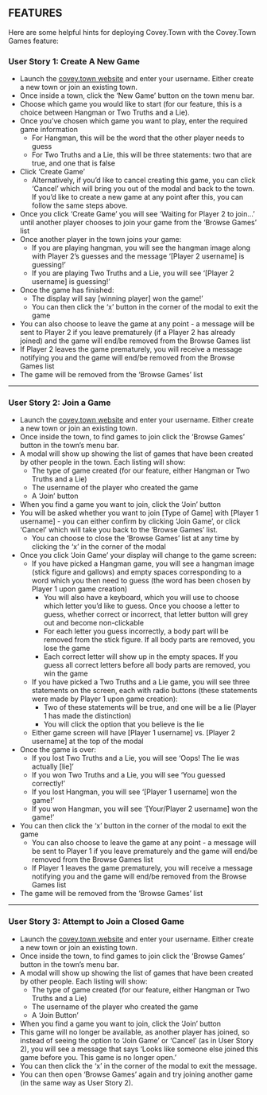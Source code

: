 ## FEATURES

Here are some helpful hints for deploying Covey.Town with the Covey.Town Games feature:

### User Story 1: Create A New Game

- Launch the [covey.town website](https://covey-town-games.netlify.app/) and enter your username. Either create a new town or join an existing town.
- Once inside a town, click the ‘New Game’ button on the town menu bar.
- Choose which game you would like to start (for our feature, this is a choice between Hangman or Two Truths and a Lie).
- Once you’ve chosen which game you want to play, enter the required game information
  - For Hangman, this will be the word that the other player needs to guess
  - For Two Truths and a Lie, this will be three statements: two that are true, and one that is false
- Click ‘Create Game’
  - Alternatively, if you’d like to cancel creating this game, you can click ‘Cancel’ which will bring you out of the modal and back to the town. If you’d like to create a new game at any point after this, you can follow the same steps above.
- Once you click ‘Create Game’ you will see ‘Waiting for Player 2 to join...’ until another player chooses to join your game from the ‘Browse Games’ list
- Once another player in the town joins your game:
  - If you are playing hangman, you will see the hangman image along with Player 2’s guesses and the message ‘[Player 2 username] is guessing!’
  - If you are playing Two Truths and a Lie, you will see ‘[Player 2 username] is guessing!’
- Once the game has finished:
  - The display will say [winning player] won the game!’
  - You can then click the ‘x’ button in the corner of the modal to exit the game
- You can also choose to leave the game at any point - a message will be sent to Player 2 if you leave prematurely (if a Player 2 has already joined) and the game will end/be removed from the Browse Games list
- If Player 2 leaves the game prematurely, you will receive a message notifying you and the game will end/be removed from the Browse Games list
- The game will be removed from the ‘Browse Games’ list

---

### User Story 2: Join a Game

- Launch the [covey.town website](https://covey-town-games.netlify.app/) and enter your username. Either create a new town or join an existing town.
- Once inside the town, to find games to join click the ‘Browse Games’ button in the town’s menu bar.
- A modal will show up showing the list of games that have been created by other people in the town. Each listing will show:
  - The type of game created (for our feature, either Hangman or Two Truths and a Lie)
  - The username of the player who created the game
  - A ‘Join’ button
- When you find a game you want to join, click the ‘Join’ button
- You will be asked whether you want to join [Type of Game] with [Player 1 username] - you can either confirm by clicking ‘Join Game’, or click ‘Cancel’ which will take you back to the ‘Browse Games’ list.
  - You can choose to close the ‘Browse Games’ list at any time by clicking the ‘x’ in the corner of the modal
- Once you click ‘Join Game’ your display will change to the game screen:
  - If you have picked a Hangman game, you will see a hangman image (stick figure and gallows) and empty spaces corresponding to a word which you then need to guess (the word has been chosen by Player 1 upon game creation)
    - You will also have a keyboard, which you will use to choose which letter you’d like to guess. Once you choose a letter to guess, whether correct or incorrect, that letter button will grey out and become non-clickable
    - For each letter you guess incorrectly, a body part will be removed from the stick figure. If all body parts are removed, you lose the game
    - Each correct letter will show up in the empty spaces. If you guess all correct letters before all body parts are removed, you win the game
  - If you have picked a Two Truths and a Lie game, you will see three statements on the screen, each with radio buttons (these statements were made by Player 1 upon game creation):
    - Two of these statements will be true, and one will be a lie (Player 1 has made the distinction)
    - You will click the option that you believe is the lie
  - Either game screen will have [Player 1 username] vs. [Player 2 username] at the top of the modal
- Once the game is over:
  - If you lost Two Truths and a Lie, you will see ‘Oops! The lie was actually [lie]’
  - If you won Two Truths and a Lie, you will see ‘You guessed correctly!’
  - If you lost Hangman, you will see ‘[Player 1 username] won the game!’
  - If you won Hangman, you will see ‘[Your/Player 2 username] won the game!’
- You can then click the ‘x’ button in the corner of the modal to exit the game
  - You can also choose to leave the game at any point - a message will be sent to Player 1 if you leave prematurely and the game will end/be removed from the Browse Games list
  - If Player 1 leaves the game prematurely, you will receive a message notifying you and the game will end/be removed from the Browse Games list
- The game will be removed from the ‘Browse Games’ list

---

### User Story 3: Attempt to Join a Closed Game

- Launch the [covey.town website](https://covey-town-games.netlify.app/) and enter your username. Either create a new town or join an existing town.
- Once inside the town, to find games to join click the ‘Browse Games’ button in the town’s menu bar.
- A modal will show up showing the list of games that have been created by other people. Each listing will show:
  - The type of game created (for our feature, either Hangman or Two Truths and a Lie)
  - The username of the player who created the game
  - A ‘Join Button’
- When you find a game you want to join, click the ‘Join’ button
- This game will no longer be available, as another player has joined, so instead of seeing the option to ‘Join Game’ or ‘Cancel’ (as in User Story 2), you will see a message that says ‘Looks like someone else joined this game before you. This game is no longer open.’
- You can then click the ‘x’ in the corner of the modal to exit the message.
- You can then open ‘Browse Games’ again and try joining another game (in the same way as User Story 2).
